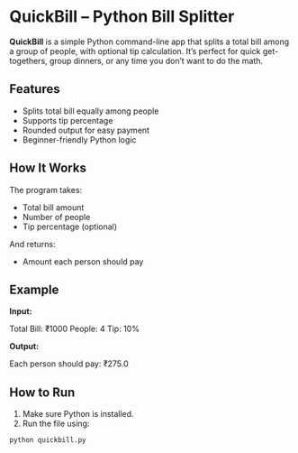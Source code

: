 # QuickBill – Python Bill Splitter

**QuickBill** is a simple Python command-line app that splits a total bill among a group of people, with optional tip calculation. It’s perfect for quick get-togethers, group dinners, or any time you don’t want to do the math.

## Features
- Splits total bill equally among people
- Supports tip percentage
- Rounded output for easy payment
- Beginner-friendly Python logic

## How It Works
The program takes:
- Total bill amount
- Number of people
- Tip percentage (optional)

And returns:
- Amount each person should pay

## Example

**Input:**

Total Bill: ₹1000
People: 4
Tip: 10%

**Output:**

Each person should pay: ₹275.0

## How to Run

1. Make sure Python is installed.
2. Run the file using:

```bash
python quickbill.py
